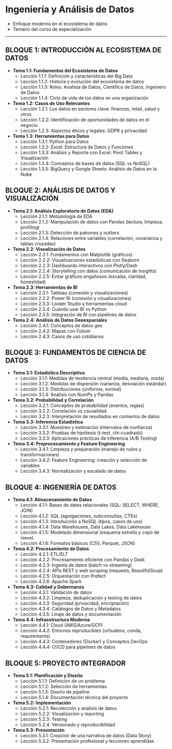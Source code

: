 # Ingeniería y Análisis de Datos
- Enfoque moderno en el ecosistema de datos
- Temario del curso de especialización

---

## **BLOQUE 1: INTRODUCCIÓN AL ECOSISTEMA DE DATOS**
- **Tema 1.1: Fundamentos del Ecosistema de Datos**
  - Lección 1.1.1: Definición y características del Big Data
  - Lección 1.1.2: Historia y evolución del ecosistema de datos
  - Lección 1.1.3: Roles: Analista de Datos, Científico de Datos, Ingeniero de Datos
  - Lección 1.1.4: Ciclo de vida de los datos en una organización
- **Tema 1.2: Casos de Uso Relevantes**
  - Lección 1.2.1: Los datos en sectores clave: finanzas, retail, salud y otros
  - Lección 1.2.2: Identificación de oportunidades de datos en el negocio
  - Lección 1.2.3: Aspectos éticos y legales: GDPR y privacidad
- **Tema 1.3: Herramientas para Datos**
  - Lección 1.3.1: Python para Datos 
  - Lección 1.3.2: Excel: Estructura de Datos y Funciones
  - Lección 1.3.3: Análisis y Reporte con Excel: Pivot Tables y Visualización
  - Lección 1.3.4: Conceptos de bases de datos (SQL vs NoSQL)
  - Lección 1.3.5: BigQuery y Google Sheets: Análisis de Datos en la Nube

## **BLOQUE 2: ANÁLISIS DE DATOS Y VISUALIZACIÓN**
- **Tema 2.1: Análisis Exploratorio de Datos (EDA)**
  - Lección 2.1.1: Metodología de EDA
  - Lección 2.1.2: Manipulación de datos con Pandas (lectura, limpieza, profiling)
  - Lección 2.1.3: Detección de patrones y outliers
  - Lección 2.1.4: Relaciones entre variables (correlación, covarianza y tablas cruzadas)
- **Tema 2.2: Visualización de Datos**
  - Lección 2.2.1: Fundamentos con Matplotlib (gráficos)
  - Lección 2.2.2: Visualizaciones estadísticas con Seaborn
  - Lección 2.2.3: Dashboards interactivos con Plotly/Dash
  - Lección 2.2.4: Storytelling con datos (comunicación de insights)
  - Lección 2.2.5: Evitar gráficos engañosos (escalas, claridad, honestidad)
- **Tema 2.3: Herramientas de BI**
  - Lección 2.3.1: Tableau (conexión y visualizaciones)
  - Lección 2.3.2: Power BI (conexión y visualizaciones)
  - Lección 2.3.3: Looker Studio y herramientas cloud
  - Lección 2.3.4: Cuándo usar BI vs Python
  - Lección 2.3.5: Integración de BI con pipelines de datos
- **Tema 2.4: Análisis de Datos Geoespaciales**
  - Lección 2.4.1: Conceptos de datos geo
  - Lección 2.4.2: Mapas con Folium
  - Lección 2.4.3: Casos de uso cotidianos

## **BLOQUE 3: FUNDAMENTOS DE CIENCIA DE DATOS**
- **Tema 3.1: Estadística Descriptiva**
  - Lección 3.1.1: Medidas de tendencia central (media, mediana, moda)
  - Lección 3.1.2: Medidas de dispersión (varianza, desviación estándar)
  - Lección 3.1.3: Distribuciones (uniforme, normal)
  - Lección 3.1.4: Análisis con NumPy y Pandas
- **Tema 3.2: Probabilidad y Correlación**
  - Lección 3.2.1: Conceptos de probabilidad (eventos, reglas)
  - Lección 3.2.2: Correlación vs causalidad
  - Lección 3.2.3: Interpretación de resultados en contextos de datos
- **Tema 3.3: Inferencia Estadística**
  - Lección 3.3.1: Muestreo y estimación (intervalos de confianza)
  - Lección 3.3.2: Pruebas de hipótesis (t-test, chi-cuadrado)
  - Lección 3.3.3: Aplicaciones prácticas de inferencia (A/B Testing)
- **Tema 3.4: Preprocesamiento y Feature Engineering**
  - Lección 3.4.1: Limpieza y preparación (manejo de nulos y transformaciones)
  - Lección 3.4.2: Feature Engineering: creación y selección de variables
  - Lección 3.4.3: Normalización y escalado de datos

## **BLOQUE 4: INGENIERÍA DE DATOS**
- **Tema 4.1: Almacenamiento de Datos**
  - Lección 4.1.1: Bases de datos relacionales (SQL: SELECT, WHERE, JOIN)
  - Lección 4.1.2: SQL (agregaciones, subconsultas, CTEs)
  - Lección 4.1.3: Introducción a NoSQL (tipos, casos de uso)
  - Lección 4.1.4: Data Warehouses, Data Lakes, Data Lakehouse
  - Lección 4.1.5: Modelado dimensional (esquema estrella y copo de nieve)
  - Lección 4.1.6: Formatos básicos (CSV, Parquet, JSON)
- **Tema 4.2: Procesamiento de Datos**
  - Lección 4.2.1: ETL/ELT
  - Lección 4.2.2: Procesamiento eficiente con Pandas y Dask
  - Lección 4.2.3: Ingesta de datos (batch vs streaming)
  - Lección 4.2.4: APIs REST y web scraping (requests, BeautifulSoup)
  - Lección 4.2.5: Orquestación con Prefect
  - Lección 4.2.6: Apache Spark
- **Tema 4.3: Calidad y Gobernanza**
  - Lección 4.3.1: Validación de datos
  - Lección 4.3.2: Limpieza, deduplicación y testing de datos
  - Lección 4.3.3: Seguridad (privacidad, encriptación)
  - Lección 4.3.4: Catálogos de Datos y Metadatos
  - Lección 4.3.5: Linaje de datos y documentación
- **Tema 4.4: Infraestructura Moderna**
  - Lección 4.4.1: Cloud (AWS/Azure/GCP)
  - Lección 4.4.2: Entornos reproducibles (virtualenv, conda, requirements)
  - Lección 4.4.3: Contenedores (Docker) y Conceptos DevOps
  - Lección 4.4.4: CI/CD para pipelines de datos

## **BLOQUE 5: PROYECTO INTEGRADOR**
- **Tema 5.1: Planificación y Diseño**
  - Lección 5.1.1: Definición de un problema
  - Lección 5.1.2: Selección de herramientas
  - Lección 5.1.3: Diseño de pipeline
  - Lección 5.1.4: Documentación técnica del proyecto
- **Tema 5.2: Implementación**
  - Lección 5.2.1: Recolección y análisis de datos
  - Lección 5.2.2: Visualización y reporting
  - Lección 5.2.3: Testing
  - Lección 5.2.4: Versionado y reproducibilidad
- **Tema 5.3: Presentación**
  - Lección 5.3.1: Creación de una narrativa de datos (Data Story)
  - Lección 5.3.2: Presentación profesional y lecciones aprendidas
